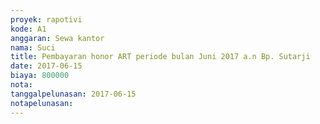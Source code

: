 ```yaml
---
proyek: rapotivi
kode: A1
anggaran: Sewa kantor
nama: Suci
title: Pembayaran honor ART periode bulan Juni 2017 a.n Bp. Sutarji
date: 2017-06-15
biaya: 800000
nota:
tanggalpelunasan: 2017-06-15
notapelunasan:
---
```

